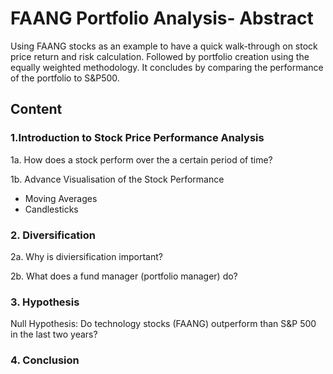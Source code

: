 # FAANG Portfolio Analysis- Abstract
Using FAANG stocks as an example to have a quick walk-through on stock price return and risk calculation. Followed by portfolio creation using the equally weighted methodology. It concludes by comparing the performance of the portfolio to S\&P500.


## Content

### 1.Introduction to Stock Price Performance Analysis

1a. How does a stock perform over the a certain period of time?

1b. Advance Visualisation of the Stock Performance 

- Moving Averages 
- Candlesticks 


### 2. Diversification

2a. Why is diviersification important?

2b. What does a fund manager (portfolio manager) do?

### 3. Hypothesis

Null Hypothesis: Do technology stocks (FAANG) outperform than S&P 500 in the last two years?

### 4. Conclusion

